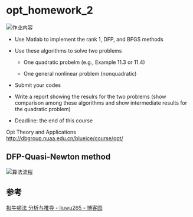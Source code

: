 # opt_homework_2

![作业内容](https://raw.githubusercontent.com/lingr7/picgo_github/master/imgassignment.PNG)

- Use Matlab to implement the rank 1, DFP, and BFGS methods

- Use these algorithms to solve two problems

   - One quadratic probelm (e.g., Example 11.3 or 11.4)

   - One general nonlinear problem (nonquadratic)

- Submit your codes

- Write a report showing the resulrs for the two problems (show comparison among these algorithms and show intermediate results for the quadratic problem)

- Deadline: the end of this course



Opt Theory and Applications  http://dbgroup.nuaa.edu.cn/blueice/course/opt/



## DFP-Quasi-Newton method

![算法流程](\figure\dfp_algorithm.PNG)

## 参考

[拟牛顿法 分析与推导 - liuwu265 - 博客园]( https://www.cnblogs.com/liuwu265/p/4714396.html) 
